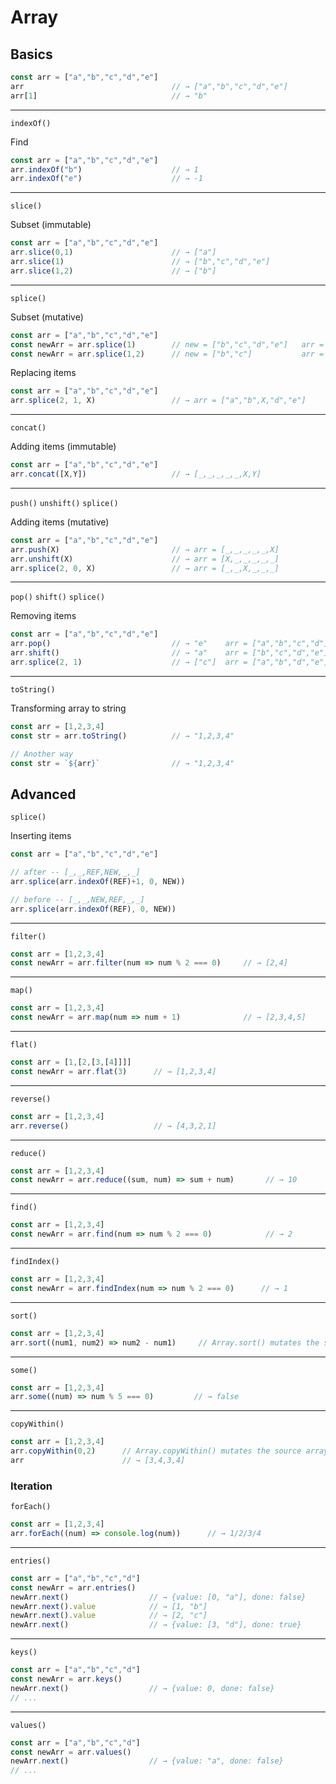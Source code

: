 # Array

## Basics
```js
const arr = ["a","b","c","d","e"]
arr                                 // → ["a","b","c","d","e"]
arr[1]                              // → "b"
```
----
```indexOf()```

Find

```js
const arr = ["a","b","c","d","e"]
arr.indexOf("b")                    // → 1
arr.indexOf("e")                    // → -1
```
----
```slice()```

Subset (immutable)

```js
const arr = ["a","b","c","d","e"]
arr.slice(0,1)                      // → ["a"]
arr.slice(1)                        // → ["b","c","d","e"]
arr.slice(1,2)                      // → ["b"]
```
----
```splice()```

Subset (mutative)

```js
const arr = ["a","b","c","d","e"]
const newArr = arr.splice(1)        // new = ["b","c","d","e"]   arr = ["a"]
const newArr = arr.splice(1,2)      // new = ["b","c"]           arr = ["a","d","e"]
```

Replacing items
```js
const arr = ["a","b","c","d","e"]
arr.splice(2, 1, X)                 // → arr = ["a","b",X,"d","e"]
```
----
```concat()```

Adding items (immutable)

```js
const arr = ["a","b","c","d","e"]
arr.concat([X,Y])                   // → [_,_,_,_,_,X,Y]
```
----
```push()``` ```unshift()``` ```splice()```

Adding items (mutative)
```js
const arr = ["a","b","c","d","e"]
arr.push(X)                         // → arr = [_,_,_,_,_,X]
arr.unshift(X)                      // → arr = [X,_,_,_,_,_]
arr.splice(2, 0, X)                 // → arr = [_,_,X,_,_,_]
```
----
```pop()``` ```shift()``` ```splice()```

Removing items

```js
const arr = ["a","b","c","d","e"]
arr.pop()                           // → "e"    arr = ["a","b","c","d"]
arr.shift()                         // → "a"    arr = ["b","c","d","e"]
arr.splice(2, 1)                    // → ["c"]  arr = ["a","b","d","e"]
```
----
```toString()```

Transforming array to string

```js
const arr = [1,2,3,4]
const str = arr.toString()          // → "1,2,3,4"

// Another way
const str = `${arr}`                // → "1,2,3,4"
```


## Advanced

```splice()```

Inserting items
```js
const arr = ["a","b","c","d","e"]

// after -- [_,_,REF,NEW,_,_]
arr.splice(arr.indexOf(REF)+1, 0, NEW))

// before -- [_,_,NEW,REF,_,_]
arr.splice(arr.indexOf(REF), 0, NEW))
```
----
```filter()```
```js
const arr = [1,2,3,4]
const newArr = arr.filter(num => num % 2 === 0)     // → [2,4]
```
----
```map()```
```js
const arr = [1,2,3,4]
const newArr = arr.map(num => num + 1)              // → [2,3,4,5]
```
----
```flat()```
```js
const arr = [1,[2,[3,[4]]]]
const newArr = arr.flat(3)      // → [1,2,3,4]
```
----
```reverse()```
```js
const arr = [1,2,3,4]
arr.reverse()                   // → [4,3,2,1]
```
----
```reduce()```
```js
const arr = [1,2,3,4]
const newArr = arr.reduce((sum, num) => sum + num)       // → 10
```
----
```find()```
```js
const arr = [1,2,3,4]
const newArr = arr.find(num => num % 2 === 0)            // → 2
```
----
```findIndex()```
```js
const arr = [1,2,3,4]
const newArr = arr.findIndex(num => num % 2 === 0)      // → 1
```
----
```sort()```
```js
const arr = [1,2,3,4]
arr.sort((num1, num2) => num2 - num1)     // Array.sort() mutates the source array
```
----
```some()```
```js
const arr = [1,2,3,4]
arr.some((num) => num % 5 === 0)         // → false
```
----
```copyWithin()```
```js
const arr = [1,2,3,4]
arr.copyWithin(0,2)      // Array.copyWithin() mutates the source array
arr                      // → [3,4,3,4]
```

### Iteration
```forEach()```
```js
const arr = [1,2,3,4]
arr.forEach((num) => console.log(num))      // → 1/2/3/4
```
----
```entries()```
```js
const arr = ["a","b","c","d"]
const newArr = arr.entries()
newArr.next()                  // → {value: [0, "a"], done: false}
newArr.next().value            // → [1, "b"]
newArr.next().value            // → [2, "c"]
newArr.next()                  // → {value: [3, "d"], done: true}
```
----
```keys()```
```js
const arr = ["a","b","c","d"]
const newArr = arr.keys()
newArr.next()                  // → {value: 0, done: false}
// ...
```
----
```values()```
```js
const arr = ["a","b","c","d"]
const newArr = arr.values()
newArr.next()                  // → {value: "a", done: false}
// ...
```
